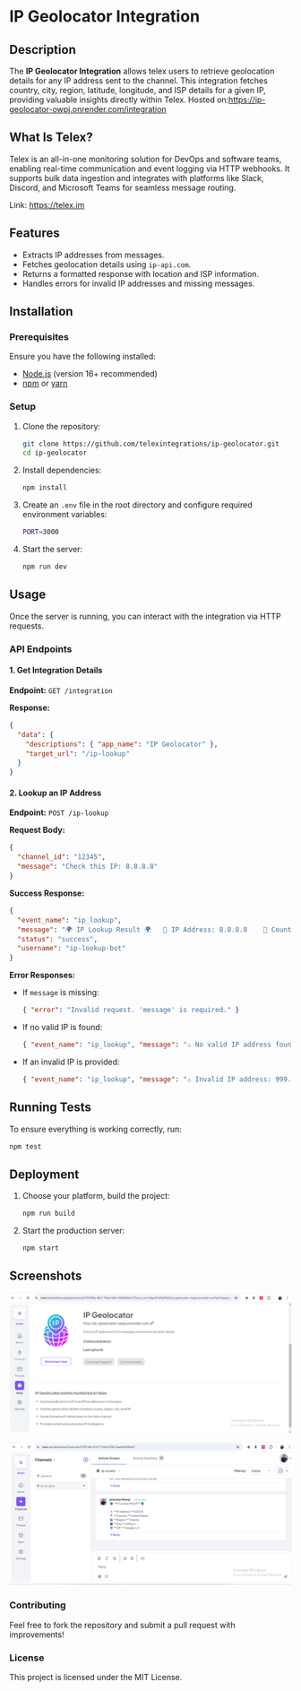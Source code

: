 # IP Geolocator Integration

## Description

The **IP Geolocator Integration** allows telex users to retrieve geolocation details for any IP address sent to the channel. This integration fetches country, city, region, latitude, longitude, and ISP details for a given IP, providing valuable insights directly within Telex.
Hosted on:<https://ip-geolocator-owpj.onrender.com/integration>

## What Is Telex?

Telex is an all-in-one monitoring solution for DevOps and software teams, enabling real-time communication and event logging via HTTP webhooks. It supports bulk data ingestion and integrates with platforms like Slack, Discord, and Microsoft Teams for seamless message routing.

Link: <https://telex.im>

## Features

- Extracts IP addresses from messages.
- Fetches geolocation details using `ip-api.com`.
- Returns a formatted response with location and ISP information.
- Handles errors for invalid IP addresses and missing messages.

## Installation

### Prerequisites

Ensure you have the following installed:

- [Node.js](https://nodejs.org/) (version 16+ recommended)
- [npm](https://www.npmjs.com/) or [yarn](https://yarnpkg.com/)

### Setup

1. Clone the repository:

   ```sh
   git clone https://github.com/telexintegrations/ip-geolocator.git
   cd ip-geolocator
   ```

2. Install dependencies:

   ```sh
   npm install
   ```

3. Create an `.env` file in the root directory and configure required environment variables:

   ```sh
   PORT=3000
   ```

4. Start the server:

   ```sh
   npm run dev
   ```

## Usage

Once the server is running, you can interact with the integration via HTTP requests.

### API Endpoints

#### 1. Get Integration Details

**Endpoint:** `GET /integration`

**Response:**

```json
{
  "data": {
    "descriptions": { "app_name": "IP Geolocator" },
    "target_url": "/ip-lookup"
  }
}
```

#### 2. Lookup an IP Address

**Endpoint:** `POST /ip-lookup`

**Request Body:**

```json
{
  "channel_id": "12345",
  "message": "Check this IP: 8.8.8.8"
}
```

**Success Response:**

```json
{
  "event_name": "ip_lookup",
  "message": "🌍 IP Lookup Result 🌍   🔹 IP Address: 8.8.8.8    📍 Country: United States    🏙️ Region: Virginia  📍 Latitude: 39.03   📍 Longitude: -77.5   🌆 City: Ashburn   💻 ISP: Google LLC",
  "status": "success",
  "username": "ip-lookup-bot"
}
```

**Error Responses:**

- If `message` is missing:

  ```json
  { "error": "Invalid request. 'message' is required." }
  ```

- If no valid IP is found:

  ```json
  { "event_name": "ip_lookup", "message": "⚠️ No valid IP address found in the message.", "status": "error", "username": "ip-lookup-bot" }
  ```

- If an invalid IP is provided:

  ```json
  { "event_name": "ip_lookup", "message": "⚠️ Invalid IP address: 999.999.999.999", "status": "error", "username": "ip-lookup-bot" }
  ```

## Running Tests

To ensure everything is working correctly, run:

```sh
npm test
```

## Deployment

1. Choose your platform, build the project:

   ```sh
   npm run build
   ```

2. Start the production server:

   ```sh
   npm start
   ```

## Screenshots

![IP Geolocator](ip-geolocator.png)

![IP Lookup Telex Integration](ip-telex.png)

### Contributing

Feel free to fork the repository and submit a pull request with improvements!

### License

This project is licensed under the MIT License.
